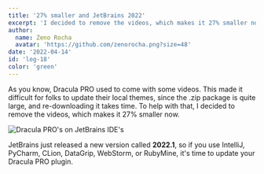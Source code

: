 ```yaml
---
title: '27% smaller and JetBrains 2022'
excerpt: 'I decided to remove the videos, which makes it 27% smaller now.'
author:
  name: Zeno Rocha
  avatar: 'https://github.com/zenorocha.png?size=48'
date: '2022-04-14'
id: 'log-18'
color: 'green'
---
```


As you know, Dracula PRO used to come with some videos. This made it difficult for folks to update their local themes, since the .zip package is quite large, and re-downloading it takes time. To help with that, I decided to remove the videos, which makes it 27% smaller now.

![Dracula PRO's on JetBrains IDE's](/static/img/logs/27%-smaller-and-jetbrains-2022-a.png)

JetBrains just released a new version called **2022.1**, so if you use IntelliJ, PyCharm, CLion, DataGrip, WebStorm, or RubyMine, it's time to update your Dracula PRO plugin.

